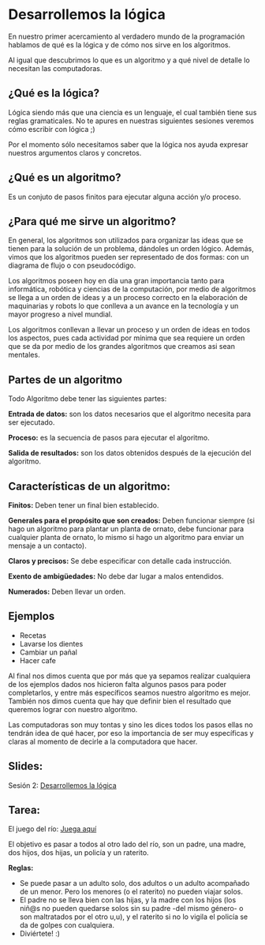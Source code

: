 Desarrollemos la lógica
==
En nuestro primer acercamiento al verdadero mundo de la programación hablamos de qué es la lógica y de cómo nos sirve en los algoritmos.

Al igual que descubrimos lo que es un algoritmo y a qué nivel de detalle lo necesitan las computadoras.


¿Qué es la lógica?
--
Lógica siendo más que una ciencia es un lenguaje, el cual también tiene sus reglas gramaticales. No te apures en nuestras siguientes sesiones veremos cómo escribir con lógica ;)

Por el momento sólo necesitamos saber que la lógica nos ayuda expresar nuestros argumentos claros y concretos.
 

¿Qué es un algoritmo?
--
Es un conjuto de pasos finitos para ejecutar alguna acción y/o proceso.


¿Para qué me sirve un algoritmo?
--

En general, los algoritmos son utilizados para organizar las ideas que se tienen para la solución de un problema, dándoles un orden lógico. Además, vimos que los algoritmos pueden ser representado de dos formas: con un diagrama de flujo o con pseudocódigo.

Los algoritmos poseen hoy en día una gran importancia tanto para informática, robótica y ciencias de la computación, por medio de algoritmos se llega a un orden de ideas y a un proceso correcto en la elaboración de maquinarias y robots lo que conlleva a un avance en la tecnología y un mayor progreso a nivel mundial.

Los algoritmos conllevan a llevar un proceso y un orden de ideas en todos los aspectos, pues cada actividad por mínima que sea requiere un orden que se da por medio de los grandes algoritmos que creamos asi sean mentales.


Partes de un algoritmo
--

Todo Algoritmo debe tener las siguientes partes:

**Entrada de datos:** son los datos necesarios que el algoritmo necesita para ser ejecutado.

**Proceso:** es la secuencia de pasos para ejecutar el algoritmo.

**Salida de resultados:** son los datos obtenidos después de la ejecución del algoritmo.

Características de un algoritmo:
--
**Finitos:** Deben tener un final bien establecido.

**Generales para el propósito que son creados:** Deben funcionar siempre (si hago un algoritmo para plantar un planta de ornato, debe funcionar para cualquier planta de ornato, lo mismo si hago un algoritmo para enviar un mensaje a un contacto).

**Claros y precisos:** Se debe especificar con detalle cada instrucción.

**Exento de ambigüedades:**  No debe dar lugar a malos entendidos.

**Numerados:** Deben llevar un orden.

Ejemplos
--
- Recetas
- Lavarse los dientes
- Cambiar un pañal
- Hacer cafe


Al final nos dimos cuenta que por más que ya sepamos realizar cualquiera de los ejemplos dados nos hicieron falta algunos pasos para poder completarlos, y entre más específicos seamos nuestro algoritmo es mejor. También nos dimos cuenta que hay que definir bien el resultado que queremos lograr con nuestro algoritmo.

Las computadoras son muy tontas y sino les dices todos los pasos ellas no tendrán idea de qué hacer, por eso la importancia de ser muy específicas y claras al momento de decirle a la computadora que hacer.

Slides:
--
Sesión 2: [Desarrollemos la lógica](https://www.haikudeck.com/baby-steps-education-presentation-udgjCCdvSw)

Tarea:
--
El juego del río: [Juega aquí](http://freeweb.siol.net/danej/riverIQGame.swf)

El objetivo es pasar a todos al otro lado del río, son un padre, una madre, dos hijos, dos hijas, un policía y un raterito.

**Reglas:**
- Se puede pasar a un adulto solo, dos adultos o un adulto acompañado de un menor. Pero los menores (o el raterito) no pueden viajar solos.
- El padre no se lleva bien con las hijas, y la madre con los hijos (los niñ@s no pueden quedarse solos sin su padre -del mismo género- o son maltratados por el otro u,u), y el raterito si no lo vigila el policía se da de golpes con cualquiera.
- Diviértete! :)
